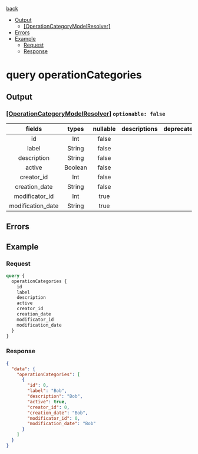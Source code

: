 [back](../tableOfContent.md)
* [Output](#output)
  * [[OperationCategoryModelResolver]](#[operationcategorymodelresolver]-optionable-false)
* [Errors](#errors)
* [Example](#example)
  * [Request](#request)
  * [Response](#response)

# query operationCategories
 
## Output
### [[OperationCategoryModelResolver]](../assets/types/operationcategorymodelresolver.md) `optionable: false`
| fields |types |nullable |descriptions |deprecated |
| :----:  |:---:  |:--------:  |:----------:  |:--------:  |
| id |Int |false | | |
| label |String |false | | |
| description |String |false | | |
| active |Boolean |false | | |
| creator_id |Int |false | | |
| creation_date |String |false | | |
| modificator_id |Int |true | | |
| modification_date |String |true | | 

## Errors
## Example
### Request
```graphql
query {
  operationCategories {
    id
    label
    description
    active
    creator_id
    creation_date
    modificator_id
    modification_date
  }
}
```
### Response
```json
{
  "data": {
    "operationCategories": [
      {
        "id": 0,
        "label": "Bob",
        "description": "Bob",
        "active": true,
        "creator_id": 0,
        "creation_date": "Bob",
        "modificator_id": 0,
        "modification_date": "Bob"
      }
    ]
  }
}
```